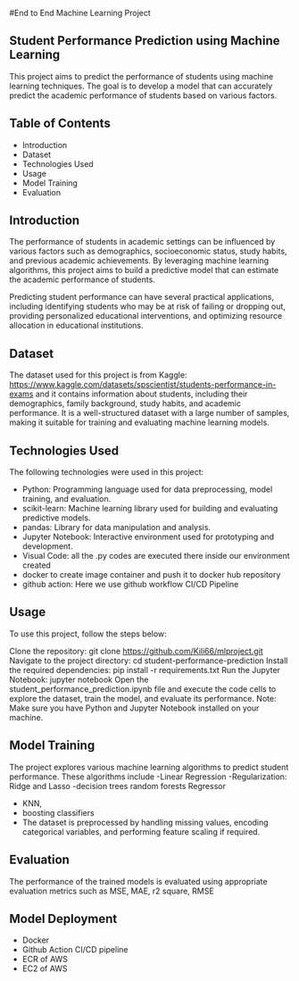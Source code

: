 #End to End Machine Learning Project

## Student Performance Prediction using Machine Learning
This project aims to predict the performance of students using machine learning techniques. The goal is to develop a model that can accurately predict the academic performance of students based on various factors.
## Table of Contents
* Introduction
* Dataset
* Technologies Used
* Usage
* Model Training
* Evaluation

## Introduction
The performance of students in academic settings can be influenced by various factors such as demographics, socioeconomic status, study habits, and previous academic achievements. By leveraging machine learning algorithms, this project aims to build a predictive model that can estimate the academic performance of students.

Predicting student performance can have several practical applications, including identifying students who may be at risk of failing or dropping out, providing personalized educational interventions, and optimizing resource allocation in educational institutions.
## Dataset
The dataset used for this project is from Kaggle: https://www.kaggle.com/datasets/spscientist/students-performance-in-exams and it contains information about students, including their demographics, family background, study habits, and academic performance. It is a well-structured dataset with a large number of samples, making it suitable for training and evaluating machine learning models.

## Technologies Used
The following technologies were used in this project: 

* Python: Programming language used for data preprocessing, model training, and evaluation.
* scikit-learn: Machine learning library used for building and evaluating predictive models.
* pandas: Library for data manipulation and analysis.
* Jupyter Notebook: Interactive environment used for prototyping and development.
* Visual Code: all the .py codes are executed there inside our environment created
* docker to create image container and push it to docker hub repository
* github action: Here we use github workflow CI/CD Pipeline

## Usage
To use this project, follow the steps below:

Clone the repository: git clone https://github.com/Kili66/mlproject.git
Navigate to the project directory: cd student-performance-prediction
Install the required dependencies: pip install -r requirements.txt
Run the Jupyter Notebook: jupyter notebook
Open the student_performance_prediction.ipynb file and execute the code cells to explore the dataset, train the model, and evaluate its performance.
Note: Make sure you have Python and Jupyter Notebook installed on your machine.

## Model Training
The project explores various machine learning algorithms to predict student performance. These algorithms include
-Linear Regression
-Regularization: Ridge and Lasso
-decision trees
random forests Regressor
- KNN,
- boosting classifiers
-  The dataset is preprocessed by handling missing values, encoding categorical variables, and performing feature scaling if required.
## Evaluation
The performance of the trained models is evaluated using appropriate evaluation metrics such as MSE, MAE, r2 square, RMSE
## Model Deployment
* Docker
* Github Action CI/CD pipeline
* ECR of AWS
* EC2 of AWS
